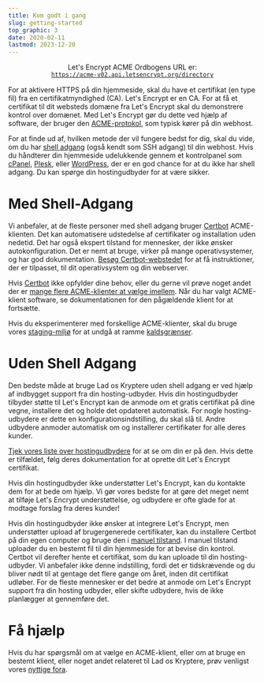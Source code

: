 ```yaml
---
title: Kom godt i gang
slug: getting-started
top_graphic: 3
date: 2020-02-11
lastmod: 2023-12-20
---
```


<div style="display: flex; flex-direction: column; align-items: center; margin-bottom: 15px;">
  <div>Let's Encrypt ACME Ordbogens URL er:</div>
  <div><a href="https://acme-v02.api.letsencrypt.org"><code>https://acme-v02.api.letsencrypt.org/directory</code></a></div>
</div>

For at aktivere HTTPS på din hjemmeside, skal du have et certifikat (en type fil) fra en certifikatmyndighed (CA). Let's Encrypt er en CA. For at få et certifikat til dit websteds domæne fra Let's Encrypt skal du demonstrere kontrol over domænet. Med Let's Encrypt gør du dette ved hjælp af software, der bruger den [ACME-protokol](https://tools.ietf.org/html/rfc8555), som typisk kører på din webhost.

For at finde ud af, hvilken metode der vil fungere bedst for dig, skal du vide, om du har [shell adgang](https://en.wikipedia.org/wiki/Shell_account) (også kendt som SSH adgang) til din webhost. Hvis du håndterer din hjemmeside udelukkende gennem et kontrolpanel som [cPanel](https://cpanel.net/), [Plesk](https://www.plesk.com/), eller [WordPress](https://wordpress.org/), der er en god chance for at du ikke har shell adgang. Du kan spørge din hostingudbyder for at være sikker.

# Med Shell-Adgang

Vi anbefaler, at de fleste personer med shell adgang bruger [Certbot][] ACME-klienten. Det kan automatisere udstedelse af certifikater og installation uden nedetid. Det har også ekspert tilstand for mennesker, der ikke ønsker autokonfiguration. Det er nemt at bruge, virker på mange operativsystemer, og har god dokumentation. [Besøg Certbot-webstedet][Certbot] for at få instruktioner, der er tilpasset, til dit operativsystem og din webserver.

Hvis [Certbot][] ikke opfylder dine behov, eller du gerne vil prøve noget andet der er [mange flere ACME-klienter at vælge imellem](/docs/client-options).  Når du har valgt ACME-klient software, se dokumentationen for den pågældende klient for at fortsætte.

Hvis du eksperimenterer med forskellige ACME-klienter, skal du bruge vores [staging-miljø](/docs/staging-environment) for at undgå at ramme [kaldsgrænser](/docs/rate-limits).

# Uden Shell Adgang

Den bedste måde at bruge Lad os Kryptere uden shell adgang er ved hjælp af indbygget support fra din hosting-udbyder. Hvis din hostingudbyder tilbyder støtte til Let's Encrypt kan de anmode om et gratis certifikat på dine vegne, installere det og holde det opdateret automatisk. For nogle hosting-udbydere er dette en konfigurationsindstilling, du skal slå til. Andre udbydere anmoder automatisk om og installerer certifikater for alle deres kunder.

[Tjek vores liste over hostingudbydere](https://community.letsencrypt.org/t/web-hosting-who-support-lets-encrypt/6920) for at se om din er på den. Hvis dette er tilfældet, følg deres dokumentation for at oprette dit Let's Encrypt certifikat.

Hvis din hostingudbyder ikke understøtter Let's Encrypt, kan du kontakte dem for at bede om hjælp. Vi gør vores bedste for at gøre det meget nemt at tilføje Let's Encrypt understøttelse, og udbydere er ofte glade for at modtage forslag fra deres kunder!

Hvis din hostingudbyder ikke ønsker at integrere Let's Encrypt, men understøtter upload af brugergenerede certifikater, kan du installere Certbot på din egen computer og bruge den i [manuel tilstand](https://certbot.eff.org/docs/using.html#manual). I manuel tilstand uploader du en bestemt fil til din hjemmeside for at bevise din kontrol. Certbot vil derefter hente et certifikat, som du kan uploade til din hosting-udbyder. Vi anbefaler ikke denne indstilling, fordi det er tidskrævende og du bliver nødt til at gentage det flere gange om året, inden dit certifikat udløber. For de fleste mennesker er det bedre at anmode om Let's Encrypt support fra din hosting udbyder, eller skifte udbydere, hvis de ikke planlægger at gennemføre det.

# Få hjælp

Hvis du har spørgsmål om at vælge en ACME-klient, eller om at bruge en bestemt klient, eller noget andet relateret til Lad os Kryptere, prøv venligst vores [nyttige fora](https://community.letsencrypt.org/).

[Certbot]: https://certbot.eff.org/ "Certbot"

[Certbot]: https://certbot.eff.org/ "Certbot"
